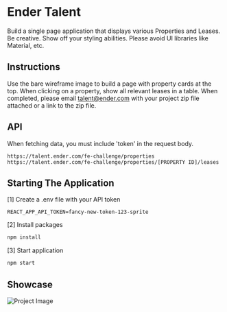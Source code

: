 # Ender Talent

Build a single page application that displays various Properties and Leases.
Be creative. Show off your styling abilities. Please avoid UI libraries like Material, etc.

## Instructions

Use the bare wireframe image to build a page with property cards at the top. When clicking on a property, show all relevant leases in a table. When completed, please email talent@ender.com with your project zip file attached or a link to the zip file.

##  API

When fetching data, you must include 'token' in the request body.

```
https://talent.ender.com/fe-challenge/properties
https://talent.ender.com/fe-challenge/properties/[PROPERTY ID]/leases
```

## Starting The Application

[1] Create a .env file with your API token

```
REACT_APP_API_TOKEN=fancy-new-token-123-sprite
```

[2] Install packages 
```javascript
npm install
```

[3] Start application 
```javascript
npm start
```

## Showcase
![Project Image](https://i.ibb.co/R60hfbw/image.png)
